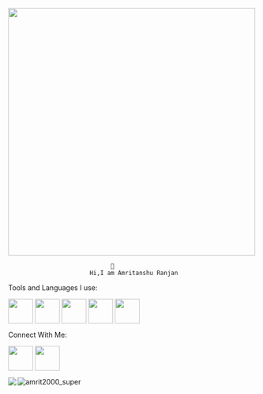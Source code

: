 <img align="center" src="https://user-images.githubusercontent.com/84428101/201471319-d7c6f464-b2fa-4b4f-8967-1462a83b270c.gif" height="500"></img>                   


                                 
                                 
                                 👋                 
                           Hi,I am Amritanshu Ranjan

Tools and Languages I use:
<p></p>
<a href="https://flutter.dev" target="balnk"><img align="center" src="https://user-images.githubusercontent.com/84428101/201469536-5c9b9514-3d42-414b-ac86-37b81bb13b44.png" height="50"></img></a>
<a href="https://dart.dev/overview" target="balnk"><img align="center" src="https://user-images.githubusercontent.com/84428101/201470035-8c1ca9ea-9b47-4808-8943-db2a61d7be00.png" height="50"></img></a>
<a href="https://www.w3schools.com/cpp" target="balnk"><img align="center" src="https://user-images.githubusercontent.com/84428101/201470174-5c5b5f27-939f-4f16-8df0-4ada779b8b43.png" height="50"></img></a>
<a href="https://www.w3schools.com/c" target="balnk"><img align="center" src="https://user-images.githubusercontent.com/84428101/201471076-78b4e555-bfe6-4e16-a561-e7e920eb9e4d.png" height="50"></img></a>
<a href="https://git-scm.com" target="balnk"><img align="center" src="https://user-images.githubusercontent.com/84428101/201470281-72c4524f-124d-4323-bcbf-fae441e1d1ae.png" height="50"></img></a>
<p></p>
<p>Connect With Me:</p>
<a href="https://www.instagram.com/amritanshu20002000" target="balnk"><img align="center" src="https://user-images.githubusercontent.com/84428101/201470434-75000bd4-98a4-4992-a0ac-fbc4b61b56ae.png" height="50"></img></a>
<a href="https://www.linkedin.com/in/amritanshu-ranjan-7a5a0ab0" target="balnk"><img align="center" src="https://user-images.githubusercontent.com/84428101/201470547-0b7f675f-3926-40f2-9378-6e49a4f361aa.png" height="50"></img></a>
<p></p>
<img align="left" src="https://github-readme-stats.vercel.app/api?username=amrit2000-super&count_private=true&show_icons=true&theme=gruvbox"></img>
<p><img align="left" src="https://github-readme-stats.vercel.app/api/top-langs?username=amrit2000-super&show_icons=true&theme=tokyonight&locale=en&&langs_count=6" alt="amrit2000_super" /></p>









 

